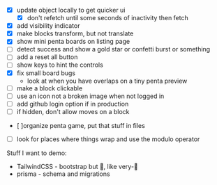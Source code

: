 * [x] update object locally to get quicker ui
  * [x] don't refetch until some seconds of inactivity then fetch
* [x] add visibility indicator
* [x] make blocks transform, but not translate
* [x] show mini penta boards on listing page
* [ ] detect success and show a gold star or confetti burst or something
* [ ] add a reset all button
* [ ] show keys to hint the controls
* [x] fix small board bugs
  * look at when you have overlaps on a tiny penta preview
* [ ] make a block clickable
* [ ] use an icon not a broken image when not logged in
* [ ] add github login option if in production
* [ ] if hidden, don't allow moves on a block
* [ ]organize penta game, put that stuff in files
* [ ] look for places where things wrap and use the modulo operator

Stuff I want to demo:
* TailwindCSS - bootstrap but 🍄, like very-🍄
* prisma - schema and migrations